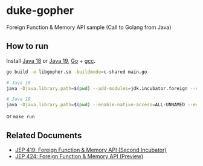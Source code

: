 # duke-gopher
Foreign Function & Memory API sample (Call to Golang from Java)

## How to run

Install [Java 18](https://adoptium.net/temurin/releases?version=18) or [Java 19](https://adoptium.net/temurin/releases?version=19), [Go](https://go.dev/dl/) + [gcc](https://gcc.gnu.org/install/binaries.html).

```sh
go build -o libgopher.so -buildmode=c-shared main.go

# Java 18
java -Djava.library.path=$(pwd) --add-modules=jdk.incubator.foreign --enable-native-access=ALL-UNNAMED JEP419.java

# Java 19
java -Djava.library.path=$(pwd) --enable-native-access=ALL-UNNAMED --enable-preview --source 19 JEP424.java
```

or `make run`

## Related Documents

* [JEP 419: Foreign Function & Memory API (Second Incubator)](https://openjdk.org/jeps/419)
* [JEP 424: Foreign Function & Memory API (Preview)](https://openjdk.org/jeps/424)
